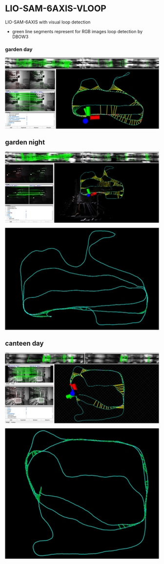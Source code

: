 # LIO-SAM-6AXIS-VLOOP
LIO-SAM-6AXIS with visual loop detection

- green line segments represent for RGB images loop detection by DBOW3



### garden day

![image-20220725204001534](README/image-20220725204001534.png)

## garden night

![image-20220725205049056](README/image-20220725205049056.png)

![image-20220725205302743](README/image-20220725205302743.png)

## canteen day

![image (3)](README/image%20(3).png)

![image (2)](README/image%20(2).png)



